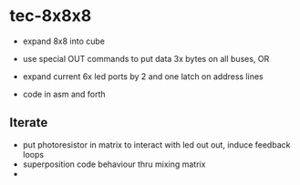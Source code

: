 # tec-8x8x8

* expand 8x8 into cube
* use special OUT commands to put data 3x bytes on all buses, 
OR
* expand current 6x led ports by 2 and one latch on address lines

* code in asm and forth 

## Iterate
* put photoresistor in matrix to interact with led out out, induce feedback loops
* superposition code behaviour thru mixing matrix
* 
